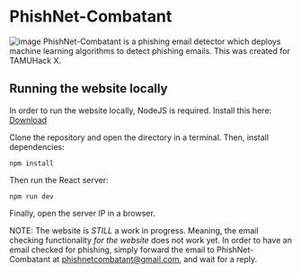 # PhishNet-Combatant

![image](https://github.com/LexKilpatrick/PhishNet-Combatant/assets/31899587/2b7ef382-ce73-4c44-a0f9-c49857e32ae4)
PhishNet-Combatant is a phishing email detector which deploys machine learning algorithms to detect phishing emails. This was created for TAMUHack X. 

## Running the website locally 
In order to run the website locally, NodeJS is required. Install this here: [Download](https://www.google.com/url?sa=t&rct=j&q=&esrc=s&source=web&cd=&cad=rja&uact=8&ved=2ahUKEwiouaS-zoCEAxWCrmoFHcd8DXsQjBB6BAgJEAE&url=https%3A%2F%2Fnodejs.org%2Fen%2Fdownload%2Fcurrent&usg=AOvVaw3cdHQ1YR97tDpan9W3w1HN&opi=89978449)

Clone the repository and open the directory in a terminal. Then, install dependencies:
```
npm install
```

Then run the React server:
```
npm run dev
```

Finally, open the server IP in a browser.

NOTE: The website is *STILL* a work in progress. Meaning, the email checking functionality *for the website* does not work yet. In order to have an email checked for phishing, simply forward the email to PhishNet-Combatant at phishnetcombatant@gmail.com, and wait for a reply. 
